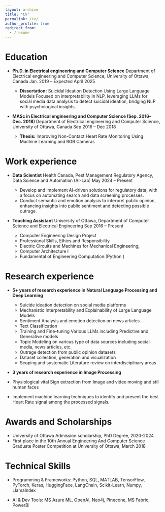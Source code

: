 ```yaml
---
layout: archive
title: "CV"
permalink: /cv/
author_profile: true
redirect_from:
  - /resume
---
```


Education
======
* **Ph.D. in Electrical engineering and Computer Science** 
  Department of Electrical engineering and Computer Science,
  University of Ottawa, Canada
  Jan. 2019 – Expected April 2025
    *	**Dissertation:** Suicidal Ideation Detection Using Large Language Models
Focused on interpretability in NLP, leveraging LLMs for social media data analysis to detect suicidal ideation, bridging NLP with psychological insights.

* **MASc in Electrical engineering and Computer Science (Sep. 2016– Dec. 2018)**
  Department of Electrical engineering and Computer Science,
  University of Ottawa, Canada
  Sep 2016 – Dec 2018
    * **Thesis:** Improving Non-Contact Heart Rate Monitoring Using Machine Learning and RGB Cameras

Work experience
======
* **Data Scientist** 
  Health Canada, Pest Management Regulatory Agency, Data Science and Automation (AI-Lab)
  May 2024 – Present
  *  Develop and implement AI-driven solutions for regulatory data, with a focus on automating search and data screening   processes.
  * Conduct semantic and emotion analysis to interpret public opinion, enhancing insights into public sentiment and detecting possible outrage.


* **Teaching Assistant**
University of Ottawa, Department of Computer Science and Electrical Engineering
Sep 2016 – Present
  *	Computer Engineering Design Project
  *	Professional Skills, Ethics and Responsibility
  *	Electric Circuits and Machines for Mechanical Engineering,
  *	Computer Architecture I
  *	Fundamental of Engineering Computation (Python )


Research experience
======
* **5+ years of research experience in Natural Language Processing and Deep Learning**

  *	Suicide ideation detection on social media platforms  
  *	Mechanistic Interpretability and Explainability of Large Language Models
  *	Sentiment Analysis and emotion detection on news articles 
  *	Text Classification
  *	Training and Fine-tuning Various LLMs including Predictive and Generative models
  *	Topic Modeling on various type of data sources including social media, news articles, etc. 
  *	Outrage detection from public opinion datasets
  *	Dataset collection, generation and visualization
  *	Scoping and systematic Literature review on interdisciplinary areas 

*	**3 years of research experience in Image Processing**
  *	Physiological vital Sign extraction from Image and video moving and still human faces
  *	Implement machine learning techniques to identify and present the best Heart Rate signal among the processed signals.

Awards and Scholarships
======
* University of Ottawa Admission scholarship, PhD Degree, 2020-2024
*	First place in the 10th Annual Engineering And Computer Science Graduate Poster Competition at University of Ottawa, March 2018



Technical Skills
======
* Programming & Frameworks:
  Python, SQL, MATLAB, TensorFlow, PyTorch, Keras, HuggingFace, LangChain, Scikit-Learn, Numpy, LlamaIndex

* AI & Dev Tools:
  MS Azure ML, OpenAI, Neo4j, Pinecone, MS Fabric, PowerBI

 

